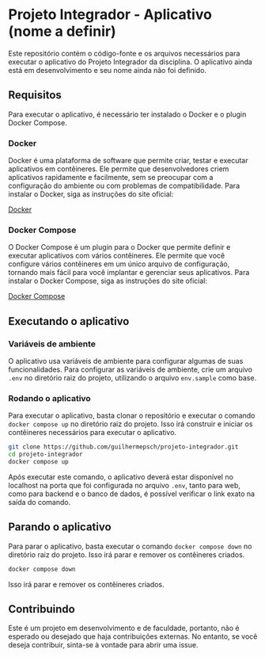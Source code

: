 # Projeto Integrador - Aplicativo (nome a definir)

Este repositório contém o código-fonte e os arquivos necessários para executar o aplicativo do Projeto Integrador da disciplina. O aplicativo ainda está em desenvolvimento e seu nome ainda não foi definido.

## Requisitos

Para executar o aplicativo, é necessário ter instalado o Docker e o plugin Docker Compose.

### Docker

Docker é uma plataforma de software que permite criar, testar e executar aplicativos em contêineres. Ele permite que desenvolvedores criem aplicativos rapidamente e facilmente, sem se preocupar com a configuração do ambiente ou com problemas de compatibilidade. Para instalar o Docker, siga as instruções do site oficial:

[Docker](https://docs.docker.com/engine/install/)

### Docker Compose

O Docker Compose é um plugin para o Docker que permite definir e executar aplicativos com vários contêineres. Ele permite que você configure vários contêineres em um único arquivo de configuração, tornando mais fácil para você implantar e gerenciar seus aplicativos. Para instalar o Docker Compose, siga as instruções do site oficial:

[Docker Compose](https://docs.docker.com/compose/install/)

## Executando o aplicativo

### Variáveis de ambiente

O aplicativo usa variáveis de ambiente para configurar algumas de suas funcionalidades. Para configurar as variáveis de ambiente, crie um arquivo `.env` no diretório raiz do projeto, utilizando o arquivo `env.sample` como base.

### Rodando o aplicativo

Para executar o aplicativo, basta clonar o repositório e executar o comando `docker compose up` no diretório raiz do projeto. Isso irá construir e iniciar os contêineres necessários para executar o aplicativo.

```bash
git clone https://github.com/guilhermepsch/projeto-integrador.git
cd projeto-integrador
docker compose up
```

Após executar este comando, o aplicativo deverá estar disponível no localhost na porta que foi configurada no arquivo `.env`, tanto para web, como para backend e o banco de dados, é possível verificar o link exato na saída do comando.

## Parando o aplicativo

Para parar o aplicativo, basta executar o comando `docker compose down` no diretório raiz do projeto. Isso irá parar e remover os contêineres criados.

```bash
docker compose down
```

Isso irá parar e remover os contêineres criados.

## Contribuindo

Este é um projeto em desenvolvimento e de faculdade, portanto, não é esperado ou desejado que haja contribuições externas. No entanto, se você deseja contribuir, sinta-se à vontade para abrir uma issue.
